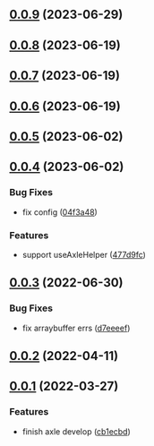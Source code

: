 ## [0.0.9](https://github.com/varletjs/axle/compare/v0.0.8...v0.0.9) (2023-06-29)



## [0.0.8](https://github.com/varletjs/axle/compare/v0.0.7...v0.0.8) (2023-06-19)



## [0.0.7](https://github.com/varletjs/axle/compare/v0.0.6...v0.0.7) (2023-06-19)



## [0.0.6](https://github.com/varletjs/axle/compare/v0.0.5...v0.0.6) (2023-06-19)



## [0.0.5](https://github.com/varletjs/axle/compare/v0.0.4...v0.0.5) (2023-06-02)



## [0.0.4](https://github.com/varletjs/axle/compare/v0.0.3...v0.0.4) (2023-06-02)


### Bug Fixes

* fix config ([04f3a48](https://github.com/varletjs/axle/commit/04f3a4832ae6ce3950bf34898ce712119d342db4))


### Features

* support useAxleHelper ([477d9fc](https://github.com/varletjs/axle/commit/477d9fcce5de8837072bfa31c4b9f906ce0327f6))



## [0.0.3](https://github.com/varletjs/axle/compare/v0.0.2...v0.0.3) (2022-06-30)


### Bug Fixes

* fix arraybuffer errs ([d7eeeef](https://github.com/varletjs/axle/commit/d7eeeefddc063414b5b8ef9a4c4e622a3cf34dcc))



## [0.0.2](https://github.com/varletjs/axle/compare/v0.0.1...v0.0.2) (2022-04-11)



## [0.0.1](https://github.com/varletjs/axle/compare/cb1ecbda73212fd99a269f4f8dee2de5c354fc3f...v0.0.1) (2022-03-27)


### Features

* finish axle develop ([cb1ecbd](https://github.com/varletjs/axle/commit/cb1ecbda73212fd99a269f4f8dee2de5c354fc3f))



